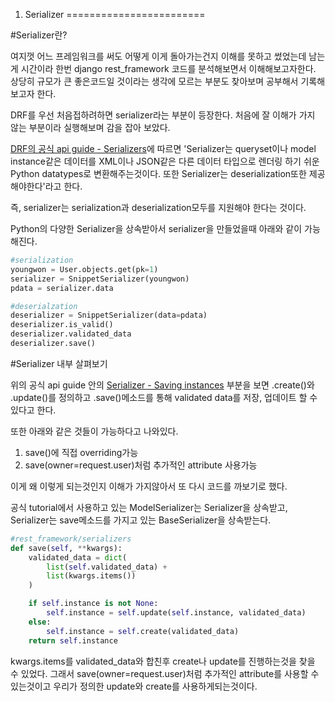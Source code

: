 1) Serializer
========================

#Serializer란?

여지껏 어느 프레임워크를 써도 어떻게 이게 돌아가는건지 이해를 못하고 썼었는데 남는게 시간이라 한번 django rest_framework 코드를 분석해보면서 이해해보고자한다. 
상당히 규모가 큰 좋은코드일 것이라는 생각에 모르는 부분도 찾아보며 공부해서 기록해보고자 한다.

DRF를 우선 처음접하려하면 serializer라는 부분이 등장한다.
처음에 잘 이해가 가지 않는 부분이라 실행해보며 감을 잡아 보았다.

[DRF의 공식 api guide - Serializers](https://www.django-rest-framework.org/api-guide/serializers/)에 따르면 'Serializer는 queryset이나 model instance같은 데이터를 XML이나 JSON같은 다른 데이터 타입으로 렌더링 하기 쉬운 Python datatypes로 변환해주는것이다. 또한 Serializer는 deserialization또한 제공해야한다'라고 한다. 

즉, serializer는 serialization과 deserialization모두를 지원해야 한다는 것이다.

Python의 다양한 Serializer을 상속받아서 serializer을 만들었을때 아래와 같이 가능해진다.
```python
#serialization
youngwon = User.objects.get(pk=1)
serializer = SnippetSerializer(youngwon)
pdata = serializer.data
```

```python
#deserialzation
deserializer = SnippetSerializer(data=pdata)
deserializer.is_valid()
deserializer.validated_data
deserializer.save()
```

#Serializer 내부 살펴보기

위의 공식 api guide 안의 [Serializer - Saving instances](https://www.django-rest-framework.org/api-guide/serializers/#saving-instances) 부분을 보면 .create()와 .update()를 정의하고 .save()메소드를 통해 validated data를 저장, 업데이트 할 수 있다고 한다.

또한 아래와 같은 것들이 가능하다고 나와있다.
1. save()에 직접 overriding가능
2. save(owner=request.user)처럼 추가적인 attribute 사용가능

이게 왜 이렇게 되는것인지 이해가 가지않아서 또 다시 코드를 까보기로 했다.

공식 tutorial에서 사용하고 있는 ModelSerializer는 Serializer을 상속받고, Serializer는 save메소드를 가지고 있는 BaseSerializer을 상속받는다.
```python
#rest_framework/serializers
def save(self, **kwargs):
    validated_data = dict(
        list(self.validated_data) + 
        list(kwargs.items())
    )

    if self.instance is not None:
        self.instance = self.update(self.instance, validated_data)
    else:
        self.instance = self.create(validated_data)
    return self.instance
```
kwargs.items를 validated_data와 합친후 create나 update를 진행하는것을 찾을 수 있었다.
그래서 save(owner=request.user)처럼 추가적인 attribute를 사용할 수 있는것이고 우리가 정의한 update와 create를 사용하게되는것이다.